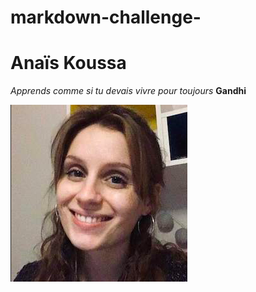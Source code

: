 # markdown-challenge-

# Anaïs Koussa #

*Apprends comme si tu devais vivre pour toujours* **Gandhi**

![alt text](photo.png "Photo")

